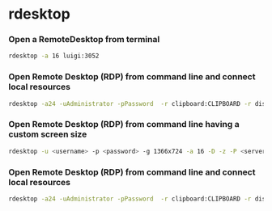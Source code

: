 # rdesktop 

### Open a RemoteDesktop from terminal
```sh
rdesktop -a 16 luigi:3052
```

### Open Remote Desktop (RDP) from command line and connect local resources
```sh
rdesktop -a24 -uAdministrator -pPassword  -r clipboard:CLIPBOARD -r disk:share=~/share -z -g 1280x900 -0 $@ &
```

### Open Remote Desktop (RDP) from command line having a custom screen size
```sh
rdesktop -u <username> -p <password> -g 1366x724 -a 16 -D -z -P <servername / IP Address>
```

### Open Remote Desktop (RDP) from command line and connect local resources
```sh
rdesktop -a24 -uAdministrator -pPassword  -r clipboard:CLIPBOARD -r disk:share=~/share -z -g 1280x900 -0 $@ &
```
